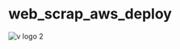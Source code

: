# web_scrap_aws_deploy
![v logo 2](https://github.com/vivek85410/web_scrap_aws_deploy/assets/104557123/47df6465-3f5e-4bdb-bb55-92638b8c6797)
